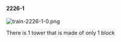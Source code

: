 #### 2226-1
![train-2226-1-0.png](https://github.com/lil-lab/nlvr/raw/master/nlvr/train/images/19/train-2226-1-0.png "train-2226-1-0.png")

There is 1 tower that is made of only 1 block